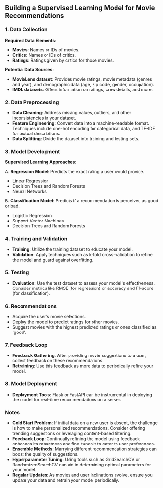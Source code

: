 ## Building a Supervised Learning Model for Movie Recommendations

### 1. Data Collection

**Required Data Elements**:
- **Movies**: Names or IDs of movies.
- **Critics**: Names or IDs of critics.
- **Ratings**: Ratings given by critics for those movies.

**Potential Data Sources**:
- **MovieLens dataset**: Provides movie ratings, movie metadata (genres and year), and demographic data (age, zip code, gender, occupation).
- **IMDb datasets**: Offers information on ratings, crew details, and more.

### 2. Data Preprocessing

- **Data Cleaning**: Address missing values, outliers, and other inconsistencies in your dataset.
- **Feature Engineering**: Convert data into a machine-readable format. Techniques include one-hot encoding for categorical data, and TF-IDF for textual descriptions.
- **Data Splitting**: Divide the dataset into training and testing sets.

### 3. Model Development

**Supervised Learning Approaches**:

A. **Regression Model**: Predicts the exact rating a user would provide.
   - Linear Regression
   - Decision Trees and Random Forests
   - Neural Networks

B. **Classification Model**: Predicts if a recommendation is perceived as good or bad.
   - Logistic Regression
   - Support Vector Machines
   - Decision Trees and Random Forests

### 4. Training and Validation

- **Training**: Utilize the training dataset to educate your model.
- **Validation**: Apply techniques such as k-fold cross-validation to refine the model and guard against overfitting.

### 5. Testing

- **Evaluation**: Use the test dataset to assess your model's effectiveness. Consider metrics like RMSE (for regression) or accuracy and F1-score (for classification).

### 6. Recommendations

- Acquire the user's movie selections.
- Deploy the model to predict ratings for other movies.
- Suggest movies with the highest predicted ratings or ones classified as 'good'.

### 7. Feedback Loop

- **Feedback Gathering**: After providing movie suggestions to a user, collect feedback on these recommendations.
- **Retraining**: Use this feedback as more data to periodically refine your model.

### 8. Model Deployment

- **Deployment Tools**: Flask or FastAPI can be instrumental in deploying the model for real-time recommendations on a server.

### Notes

- **Cold Start Problem**: If initial data on a new user is absent, the challenge is how to make personalized recommendations. Consider offering trending suggestions or leveraging content-based filtering.
- **Feedback Loop**: Continually refining the model using feedback enhances its robustness and fine-tunes it to cater to user preferences.
- **Ensemble Methods**: Marrying different recommendation strategies can boost the quality of suggestions.
- **Hyperparameter Tuning**: Using tools such as GridSearchCV or RandomizedSearchCV can aid in determining optimal parameters for your model.
- **Regular Updates**: As movies and user inclinations evolve, ensure you update your data and retrain your model periodically.
